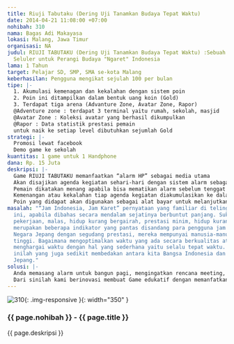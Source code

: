 ```yaml
---
title: Riuji Tabutaku (Dering Uji Tanamkan Budaya Tepat Waktu)
date: 2014-04-21 11:08:00 +07:00
nohibah: 310
nama: Bagas Adi Makayasa
lokasi: Malang, Jawa Timur
organisasi: NA
judul: RIUJI TABUTAKU (Dering Uji Tanamkan Budaya Tepat Waktu) :Sebuah Inovasi pada
  Seluler untuk Perangi Budaya "Ngaret" Indonesia
lama: 1 Tahun
target: Pelajar SD, SMP, SMA se-kota Malang
keberhasilan: Pengguna mengikat sejulah 100 per bulan
tipe: |-
  1. Akumulasi kemenagan dan kekalahan dengan sistem poin
  2. Poin ini ditampilkan dalam bentuk uang koin (Gold)
  3. Terdapat tiga arena (Advanture Zone, Avatar Zone, Rapor)
  @Adventure zone : terdapat 3 terminal yaitu rumah, sekolah, masjid
  @Avatar Zone : Koleksi avatar yang berhasil dikumpulkan
  @Rapor : Data statistik prestasi pemain
  untuk naik ke setiap level dibutuhkan sejumlah Gold
strategi: |-
  Promosi lewat facebook
  Demo game ke sekolah
kuantitas: 1 game untuk 1 Handphone
dana: Rp. 15 Juta
deskripsi: |-
  Game RIUJI TABUTAKU memanfaatkan “alarm HP” sebagai media utama
  Akan disajikan agenda kegiatan sehari-hari dengan sistem alarm sebagai tolak ukur kesuksesan pemain.
  Pemain dikatakan menang apabila bisa mematikan alarm sebelum tenggat waktu yang ditentukan.
  Kemenangan atau kekalahan tiap agenda kegiatan diakumulasikan ke dalam bentuk poin untuk menciptakan rasa candu yang positif (melatih kedisiplinan).
  Poin yang didapat akan digunakan sebagai alat bayar untuk melanjutkan ke level yang lebih tinggi dengan inovasi permianan yang lebih menarik
masalah: "“Jam Indonesia, Jam Karet” pernyataan yang familiar di telinga masyarakat
  ini, apabila dibahas secara mendalam sejatinya berbuntut panjang. Suka menunda-nuda
  pekerjaan, malas, hidup kurang bergairah, prestasi minim, hidup kurang berkualitas
  merupakan beberapa indikator yang pantas disandang para pengguna jam karet. Lihatlah
  Negara Jepang dengan segudang prestasi, mereka mempunyai manusia-manusia berkedisiplinan
  tinggi. Bagaimana mengoptimalkan waktu yang ada secara berkualitas atau sekedar
  menghargai waktu dengan hal yang sederhana yaitu selalu tepat waktu. Sedikit pemahaman
  inilah yang juga sedikit membedakan antara kita Bangsa Indonesia dan mereka Bangsa
  Jepang."
solusi: |-
  Anda memasang alarm untuk bangun pagi, mengingatkan rencana meeting, mengatur deadline kerja dsb. Kebanyakan orang mempercayakan waktu merekake pada “alarm” sebagai rekan bisnis yang baik, selalu mengingatkan.
  Dari sinilah kami berinovasi membuat Game edukatif dengan memanfatkan “alarm” sebagai main rule gam. Dimana keselurahan aktifitas game ini menggunakan alarm sebagai tolak ukur kesuksesan, apabila player bias mengatasi agenda kerja yang ia buat sendiri, berarti dia sukses. Pelan-pelan, secara tidak langsung player akan terbiasa hidup teratur dan penuh target pada kehidupan nyata karena sering mamainkan game ini.
---
```


![310](/static/img/hibahcms/310.png){: .img-responsive }{: width="350" }

### {{ page.nohibah }} - {{ page.title }}

{{ page.deskripsi }}
